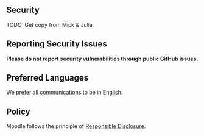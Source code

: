 ## Security

TODO: Get copy from Mick & Julia.

## Reporting Security Issues

**Please do not report security vulnerabilities through public GitHub issues.**

## Preferred Languages

We prefer all communications to be in English.

## Policy

Moodle follows the principle of [Responsible Disclosure](http://moodledev.io/general/development/process/security).
